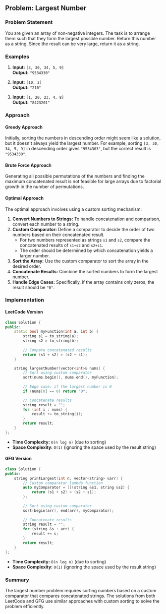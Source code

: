 

## Problem: Largest Number

### Problem Statement
You are given an array of non-negative integers. The task is to arrange them such that they form the largest possible number. Return this number as a string. Since the result can be very large, return it as a string.

### Examples
1. **Input:** `[3, 30, 34, 5, 9]`  
   **Output:** `"9534330"`

2. **Input:** `[10, 2]`  
   **Output:** `"210"`

3. **Input:** `[1, 20, 23, 4, 8]`  
   **Output:** `"8423201"`

### Approach

#### Greedy Approach
Initially, sorting the numbers in descending order might seem like a solution, but it doesn't always yield the largest number. For example, sorting `[3, 30, 34, 5, 9]` in descending order gives `"9534303"`, but the correct result is `"9534330"`.

#### Brute Force Approach
Generating all possible permutations of the numbers and finding the maximum concatenated result is not feasible for large arrays due to factorial growth in the number of permutations.

#### Optimal Approach
The optimal approach involves using a custom sorting mechanism:
1. **Convert Numbers to Strings:** To handle concatenation and comparison, convert each number to a string.
2. **Custom Comparator:** Define a comparator to decide the order of two numbers based on their concatenated result.
   - For two numbers represented as strings `s1` and `s2`, compare the concatenated results of `s1+s2` and `s2+s1`.
   - The order should be determined by which concatenation yields a larger number.
3. **Sort the Array:** Use the custom comparator to sort the array in the desired order.
4. **Concatenate Results:** Combine the sorted numbers to form the largest number.
5. **Handle Edge Cases:** Specifically, if the array contains only zeros, the result should be `"0"`.

### Implementation

#### LeetCode Version
```cpp
class Solution {
public:
    static bool myFunction(int a, int b) {
        string s1 = to_string(a);
        string s2 = to_string(b);
        
        // Compare concatenated results
        return (s1 + s2) > (s2 + s1);
    }

    string largestNumber(vector<int>& nums) {
        // Sort using custom comparator
        sort(nums.begin(), nums.end(), myFunction);
        
        // Edge case: if the largest number is 0
        if (nums[0] == 0) return "0";

        // Concatenate results
        string result = "";
        for (int i : nums) {
            result += to_string(i);
        }
        return result;
    }
};
```
- **Time Complexity:** `O(n log n)` (due to sorting)
- **Space Complexity:** `O(1)` (ignoring the space used by the result string)

#### GFG Version
```cpp
class Solution {
public:
    string printLargest(int n, vector<string> &arr) {
        // Custom comparator lambda function
        auto myComparator = [](string &s1, string &s2) {
            return (s1 + s2) > (s2 + s1);
        };
        
        // Sort using custom comparator
        sort(begin(arr), end(arr), myComparator);
        
        // Concatenate results
        string result = "";
        for (string &s : arr) {
            result += s;
        }
        return result;
    }
};
```
- **Time Complexity:** `O(n log n)` (due to sorting)
- **Space Complexity:** `O(1)` (ignoring the space used by the result string)

### Summary
The largest number problem requires sorting numbers based on a custom comparator that compares concatenated strings. The solutions from both LeetCode and GFG use similar approaches with custom sorting to solve the problem efficiently.

